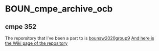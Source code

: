# BOUN_cmpe_archive_ocb
## cmpe 352

The reporsitory that I've been a part to is [bounsw2020group9](https://github.com/bounswe/bounswe2020group9)
[And here is the Wiki page of the repository](https://github.com/bounswe/bounswe2020group9/wiki)